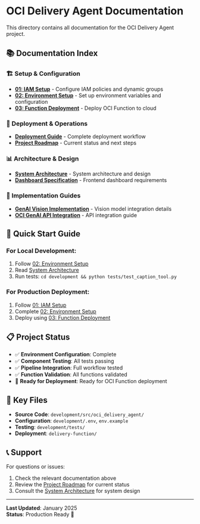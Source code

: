# OCI Delivery Agent Documentation

This directory contains all documentation for the OCI Delivery Agent project.

## 📚 Documentation Index

### 🏗️ Setup & Configuration
- **[01: IAM Setup](01-iam-setup.md)** - Configure IAM policies and dynamic groups
- **[02: Environment Setup](02-environment-setup.md)** - Set up environment variables and configuration
- **[03: Function Deployment](03-function-deployment.md)** - Deploy OCI Function to cloud

### 🚀 Deployment & Operations
- **[Deployment Guide](deployment-guide.md)** - Complete deployment workflow
- **[Project Roadmap](project-roadmap.md)** - Current status and next steps

### 📊 Architecture & Design
- **[System Architecture](system-architecture.md)** - System architecture and design
- **[Dashboard Specification](dashboard-specification.md)** - Frontend dashboard requirements

### 🔧 Implementation Guides
- **[GenAI Vision Implementation](genai-vision-implementation.md)** - Vision model integration details
- **[OCI GenAI API Integration](oci-genai-api-integration.md)** - API integration guide

## 🎯 Quick Start Guide

### For Local Development:
1. Follow [02: Environment Setup](02-environment-setup.md)
2. Read [System Architecture](system-architecture.md)
3. Run tests: `cd development && python tests/test_caption_tool.py`

### For Production Deployment:
1. Follow [01: IAM Setup](01-iam-setup.md)
2. Complete [02: Environment Setup](02-environment-setup.md)
3. Deploy using [03: Function Deployment](03-function-deployment.md)

## 📋 Project Status

- ✅ **Environment Configuration**: Complete
- ✅ **Component Testing**: All tests passing
- ✅ **Pipeline Integration**: Full workflow tested
- ✅ **Function Validation**: All functions validated
- 🚀 **Ready for Deployment**: Ready for OCI Function deployment

## 🔧 Key Files

- **Source Code**: `development/src/oci_delivery_agent/`
- **Configuration**: `development/.env`, `env.example`
- **Testing**: `development/tests/`
- **Deployment**: `delivery-function/`

## 📞 Support

For questions or issues:
1. Check the relevant documentation above
2. Review the [Project Roadmap](project-roadmap.md) for current status
3. Consult the [System Architecture](system-architecture.md) for system design

---

**Last Updated**: January 2025  
**Status**: Production Ready 🚀
